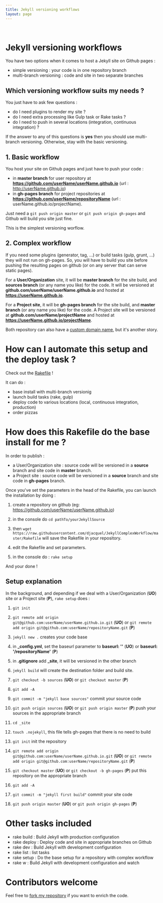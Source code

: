 ```yaml
---
title: Jekyll versioning workflows
layout: page
---
```


&nbsp;

# Jekyll versioning workflows

You have two options when it comes to host a Jekyll site on Github pages :

 - simple versioning : your code is in one repository branch
 - multi-branch versioning : code and site in two separate branches

## Which versioning workflow suits my needs ?

You just have to ask few questions :

 - do I need plugins to render my site ?
 - do I need extra processing like Gulp task or Rake tasks ?
 - do I need to push in several locations (integration, continuous integration) ?

If the answer to any of this questions is **yes** then you should use multi-branch versioning. Otherwise, stay with the basic versioning.

## 1. Basic workflow

You host your site on Github pages and just have to push your code :

 - in **master branch** for user repository at **https://github.com/userName/userName.github.io** (url : http://userName.github.io) 
 - in **gh-pages branch** for project repositories at **https://github.com/userName/repositoryName** (url : userName.github.io/projectName).

Just need a `git push origin master` or `git push origin gh-pages` and Github will build you site just fine.

This is the simplest versioning worflow.

## 2. Complex workflow

  If you need some plugins (generator, tag, ...) or build tasks (gulp, grunt, ...) they will not run on gh-pages. So, you will have to build you site before pushing the resulting pages on github (or on any server that can serve static pages).

  For a **User/Organization** site, it will be **master branch** for the site build, and **sources branch** (or any name you like) for the code.
  It will be versioned at **github.com/userName/userName.github.io** and hosted at **https://userName.github.io**.

  For a **Project site**, it will be **gh-pages branch** for the site build, and **master branch** (or any name you like) for the code.
  A Project site will be versioned at **github.com/userName/projectName** and hosted at **https://userName.github.io/projectName**.

  Both repository can also have a [custom domain name](https://help.github.com/articles/about-custom-domains-for-github-pages-sites), but it's another story.


# How can I automate this setup and the deploy task ?

Check out the [Rakefile](https://github.com/djacquel/JekyllVersioningWorkflows/blob/master/Rakefile) !

It can do :

 - base install with multi-branch versionig
 - launch build tasks (rake, gulp)
 - deploy code to various locations (local, continuous integration, production)
 - order pizzas

# How does this Rakefile do the base install for me ?

In order to publish :

 - a User/Organization site : source code will be versioned in a **source** branch and site code in **master** branch.
 - a Project site : source code will be versioned in a **source** branch and site code in **gh-pages** branch.

Once you've set the parameters in the head of the Rakefile, you can launch the installation by doing :

 1. create a repository on github (eg: https://github.com/userName/userName.github.io)

 2. in the console do `cd pathTo/yourJekyllSource`

 3. then `wget https://raw.githubusercontent.com/djacquel/JekyllComplexWorkflow/master/Rakefile` will save the Rakefile in your repository.

 4. edit the Rakefile and set parameters.

 5. in the console do : `rake setup`

 And your done !

## Setup explanation

In the background, and depending if we deal with a User/Organization (**UO**) site or a Project site (**P**), `rake setup` does :

 1. `git init`

 2. `git remote add origin git@github.com:userName/userName.github.io.git` (**UO**) or `git remote add origin git@github.com:userName/repositoryName.git` (**P**)

 3. `jekyll new .` creates your code base

 4. in **_config.yml**, set the baseurl parameter to **baseurl: ''** (**UO**) or **baseurl: '/repositoryName'** (**P**)

 5. in **.gitignore** add **_site**, it will be versioned in the other branch

 6. `jekyll build` will create the destination folder and build site.

 7. `git checkout -b sources` (**UO**) or `git checkout master` (**P**)

 8. `git add -A`

 9. `git commit -m "jekyll base sources"` commit your source code

 10. `git push origin sources` (**UO**) or `git push origin master` (**P**) push your sources in the appropriate branch

 11. `cd _site`

 12. `touch .nojekyll`, this file tells gh-pages that there is no need to build

 13. `git init` init the repository

 14. `git remote add origin git@github.com:userName/userName.github.io.git` (**UO**) or `git remote add origin git@github.com:userName/repositoryName.git` (**P**)

 15. `git checkout master` (**UO**) or `git checkout -b gh-pages` (**P**) put this repository on the appropriate branch

 16. `git add -A`

 17. `git commit -m "jekyll first build"` commit your site code

 18. `git push origin master` (**UO**) or `git push origin gh-pages` (**P**)

# Other tasks included

- rake build : Build Jekyll with production configuration
- rake deploy : Deploy code and site in appropriate branches on Github
- rake dev : Build Jekyll with development configuration
- rake list : list tasks
- rake setup : Do the base setup for a repository with complex workflow
- rake w : Build Jekyll with development configuration and watch

# Contributors welcome

Feel free to [fork my repository](https://github.com/djacquel/JekyllVersioningWorkflows) if you want to enrich the code.
